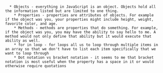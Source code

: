 #      
      
      * Objects - everything in JavaScript is an object. Objects hold all the information listed but are limited to one thing. 
	    * Properties - properties are attributes of objects. For example if the object was you, your properties might include height, weight, favorite color, and age.
	    * Methods - methods are properties that do something. For example, if the object was you, you may have the ability to say hello to me. A method would not only define that ability but it would execute that ability as well.
	    * for in loop - for loops all us to loop through multiple items in an array so that we don't have to list each item specifically that we want to loop through
	    * Dot notation vs bracket notation - it seems to me that bracket notation is most useful when the property has a space in it or would otherwise require quotations